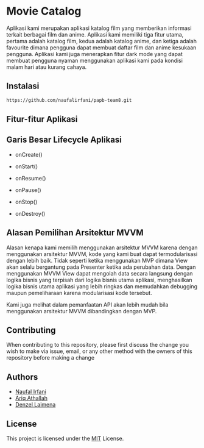# Movie Catalog
Aplikasi kami merupakan aplikasi katalog film yang memberikan informasi terkait berbagai film dan anime. Aplikasi kami memiliki tiga fitur utama, pertama adalah katalog film, kedua adalah katalog anime, dan ketiga adalah favourite dimana pengguna dapat membuat daftar film dan anime kesukaan pengguna. Aplikasi kami juga menerapkan fitur dark mode yang dapat membuat pengguna nyaman menggunakan aplikasi kami pada kondisi malam hari atau kurang cahaya.
## Instalasi
```bash
https://github.com/naufalirfani/papb-team8.git
```

## Fitur-fitur Aplikasi

## Garis Besar Lifecycle Aplikasi
- onCreate()

- onStart()

- onResume()

- onPause()

- onStop()

- onDestroy()

## Alasan Pemilihan Arsitektur MVVM
Alasan kenapa kami memilih menggunakan arsitektur MVVM karena dengan menggunakan arsitektur MVVM, kode yang kami buat dapat termodularisasi dengan lebih baik. Tidak seperti ketika menggunakan MVP dimana View akan selalu bergantung pada Presenter ketika ada perubahan data. Dengan menggunakan MVVM View dapat mengolah data secara langsung dengan logika bisnis yang terpisah dari logika bisnis utama aplikasi, menghasilkan logika bisnis utama aplikasi yang lebih ringkas dan memudahkan debugging maupun pemeliharaan karena modularisasi kode tersebut.

Kami juga melihat dalam pemanfaatan API akan lebih mudah bila menggunakan arsitektur MVVM dibandingkan dengan MVP.


## Contributing
When contributing to this repository, please first discuss the change you wish to make via issue, email, or any other method with the owners of this repository before making a change

## Authors
- [Naufal Irfani](https://github.com/naufalirfani)
- [Ariq Athallah](https://github.com/ariqathallah)
- [Denzel Laimena](https://github.com/denzellaimena)

## License
This project is licensed under the [MIT](https://choosealicense.com/licenses/mit/) License.
